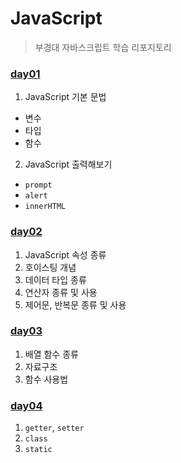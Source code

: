 # JavaScript
> 부경대 자바스크립트 학습 리포지토리 


### [day01](https://github.com/king-dong-gun/JavaScript/blob/main/src/md/day01.md)

1. JavaScript 기본 문법
  - 변수
  - 타입
  - 함수
2. JavaScript 출력해보기
  - `prompt`
  - `alert`
  - `innerHTML`

### [day02](https://github.com/king-dong-gun/JavaScript/blob/main/src/md/day02.md)

1. JavaScript 속성 종류
2. 호이스팅 개념
3. 데이터 타입 종류
4. 연산자 종류 및 사용
5. 제어문, 반복문 종류 및 사용

### [day03](https://github.com/king-dong-gun/JavaScript/blob/main/src/md/day03.md)

1. 배열 함수 종류
2. 자료구조
3. 함수 사용법

### [day04](https://github.com/king-dong-gun/JavaScript/blob/main/src/md/day04.md)
1. `getter`, `setter`
2. `class`
3. `static`
